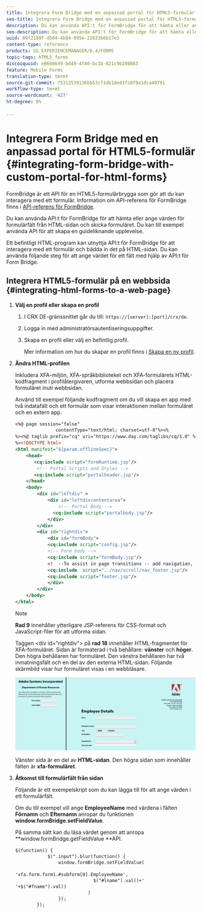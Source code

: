 ```yaml
---
title: Integrera Form Bridge med en anpassad portal för HTML5-formulär
seo-title: Integrera Form Bridge med en anpassad portal för HTML5-formulär
description: Du kan använda API:t för FormBridge för att hämta eller ange värden för formulärfält från HTML-sidan och skicka formuläret.
seo-description: Du kan använda API:t för FormBridge för att hämta eller ange värden för formulärfält från HTML-sidan och skicka formuläret.
uuid: 09f2189f-d584-4b84-895e-22833b6b17e3
content-type: reference
products: SG_EXPERIENCEMANAGER/6.4/FORMS
topic-tags: hTML5_forms
discoiquuid: e0608649-bd49-4f40-bc1b-821c9b208883
feature: Mobile Forms
translation-type: tm+mt
source-git-commit: 75312539136bb53cf1db1de03fc0f9a1dca49791
workflow-type: tm+mt
source-wordcount: '427'
ht-degree: 0%

---
```



# Integrera Form Bridge med en anpassad portal för HTML5-formulär {#integrating-form-bridge-with-custom-portal-for-html-forms}

FormBridge är ett API för en HTML5-formulärbrygga som gör att du kan interagera med ett formulär. Information om API-referens för FormBridge finns i [API-referens för FormBridge](/help/forms/using/form-bridge-apis.md).

Du kan använda API:t för FormBridge för att hämta eller ange värden för formulärfält från HTML-sidan och skicka formuläret. Du kan till exempel använda API för att skapa en guideliknande upplevelse.

Ett befintligt HTML-program kan utnyttja API:t för FormBridge för att interagera med ett formulär och bädda in det på HTML-sidan. Du kan använda följande steg för att ange värdet för ett fält med hjälp av API:t för Form Bridge.

## Integrera HTML5-formulär på en webbsida {#integrating-html-forms-to-a-web-page}

1. **Välj en profil eller skapa en profil**

   1. I CRX DE-gränssnittet går du till: `https://[server]:[port]/crx/de`.
   1. Logga in med administratörsautentiseringsuppgifter.
   1. Skapa en profil eller välj en befintlig profil.

      Mer information om hur du skapar en profil finns i [Skapa en ny profil](/help/forms/using/custom-profile.md).

1. **Ändra HTML-profilen**

   Inkludera XFA-miljön, XFA-språkbiblioteket och XFA-formulärets HTML-kodfragment i profilåtergivaren, utforma webbsidan och placera formuläret inuti webbsidan.

   Använd till exempel följande kodfragment om du vill skapa en app med två indatafält och ett formulär som visar interaktionen mellan formuläret och en extern app.

   ```xml
   <%@ page session="false"
                  contentType="text/html; charset=utf-8"%><%
   %><%@ taglib prefix="cq" uri="https://www.day.com/taglibs/cq/1.0" %><%
   %><!DOCTYPE html>
   <html manifest="${param.offlineSpec}">
       <head>
          <cq:include script="formRuntime.jsp"/>
           <!-- Portal Scripts and Styles -->
          <cq:include script="portalheader.jsp"/> 
       </head>
       <body>
           <div id="leftdiv" >
               <div id="leftdivcontentarea">   
                   <!-- Portal Body -->
                 <cq:include script="portalbody.jsp"/>  
               </div>
           </div>
           <div id="rightdiv">
               <div id="formBody">
               <cq:include script="config.jsp"/>
               <!-- Form body -->
               <cq:include script="formBody.jsp"/>
               <!  --To assist in page transitions -- add navigation, based on scrolling -->
               <cq:include  script="../nav/scroll/nav_footer.jsp"/>
               <cq:include script="footer.jsp"/>
               </div>    
           </div>
       </body>
   </html>
   ```

   >[!NOTE]
   >
   >**Rad 9** innehåller ytterligare JSP-referens för CSS-format och JavaScript-filer för att utforma sidan.
   >
   >Taggen &lt;div id=&quot;rightdiv&quot;> på **rad 18** innehåller HTML-fragmentet för XFA-formuläret.
   Sidan är formaterad i två behållare: **vänster** och **höger**. Den högra behållaren har formuläret. Den vänstra behållaren har två inmatningsfält och en del av den externa HTML-sidan.
   Följande skärmbild visar hur formuläret visas i en webbläsare.

   ![portal](assets/portal.jpg)

   Vänster sida är en del av **HTML-sidan**. Den högra sidan som innehåller fälten är **xfa-formuläret**.

1. **Åtkomst till formulärfält från sidan**

   Följande är ett exempelskript som du kan lägga till för att ange värden i ett formulärfält.

   Om du till exempel vill ange **EmployeeName** med värdena i fälten **Förnamn** och **Efternamn** anropar du funktionen **window.formBridge.setFieldValue**.

   På samma sätt kan du läsa värdet genom att anropa **window.formBridge.getFieldValue **API.

   ```
   $(function() {
               $(".input").blur(function() {
                   window.formBridge.setFieldValue(
                               'xfa.form.form1.#subform[0].EmployeeName',
                                $("#lname").val()+' '+$("#fname").val()
                              )
                   });
           });
   ```

